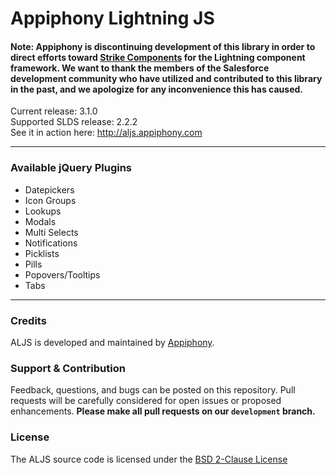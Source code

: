 # Appiphony Lightning JS
#### Note: Appiphony is discontinuing development of this library in order to direct efforts toward <a href="https://github.com/appiphony/Strike-Components">Strike Components</a> for the Lightning component framework. We want to thank the members of the Salesforce development community who have utilized and contributed to this library in the past, and we apologize for any inconvenience this has caused.
Current release: 3.1.0  
Supported SLDS release: 2.2.2  
See it in action here: <a href="http://aljs.appiphony.com" target="_blank">http://aljs.appiphony.com</a>

---

### Available jQuery Plugins
* Datepickers
* Icon Groups
* Lookups
* Modals
* Multi Selects
* Notifications
* Picklists
* Pills
* Popovers/Tooltips
* Tabs

---

### Credits
ALJS is developed and maintained by <a href="http://appiphony.com" target="_blank">Appiphony</a>.

### Support & Contribution
Feedback, questions, and bugs can be posted on this repository. Pull requests will be carefully considered for open issues or proposed enhancements. **Please make all pull requests on our `development` branch.**

### License
The ALJS source code is licensed under the <a href="http://opensource.org/licenses/BSD-2-Clause" target="_blank">BSD 2-Clause License</a>
